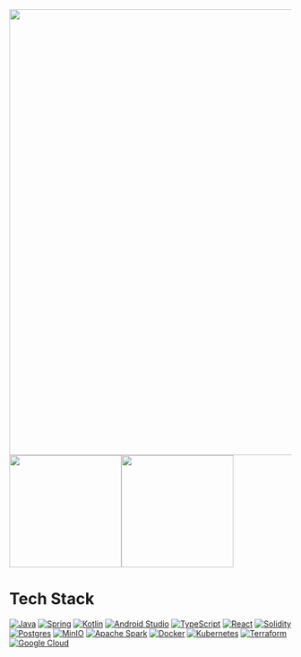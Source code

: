 <img src="https://github-profile-summary-cards.vercel.app/api/cards/profile-details?username=ThompsonA93&theme=gruvbox" width="795px" width="auto">
<div style="display: flex;">
    <img src="https://denvercoder1-github-readme-stats.vercel.app/api/top-langs/?username=ThompsonA93&langs_count=8&hide=jupyter%20notebook&layout=compact&theme=gruvbox&hide_border=true" height="200px" width="auto"/>
    <img src="https://denvercoder1-github-readme-stats.vercel.app/api?username=ThompsonA93&show_icons=true&count_private=true&theme=gruvbox&hide_border=true" height="200px" width="auto"/>
</div>

# Tech Stack

[![Java](https://img.shields.io/badge/Java-%23ED8B00.svg?logo=openjdk&logoColor=white)](https://www.java.com/)
[![Spring](https://img.shields.io/badge/Spring-6DB33F?logo=spring&logoColor=fff)](https://spring.io/)
[![Kotlin](https://img.shields.io/badge/Kotlin-0095D5?logo=kotlin&logoColor=fff)](https://kotlinlang.org/)
[![Android Studio](https://img.shields.io/badge/Android%20Studio-3DDC84.svg?logo=android-studio&logoColor=white)](https://developer.android.com/studio)
[![TypeScript](https://img.shields.io/badge/TypeScript-3178C6?logo=typescript&logoColor=fff)](https://www.typescriptlang.org/)
[![React](https://img.shields.io/badge/React-61DAFB?logo=react&logoColor=000)](https://reactjs.org/)
[![Solidity](https://img.shields.io/badge/Solidity-363636?logo=solidity&logoColor=fff)](https://soliditylang.org/)
[![Postgres](https://img.shields.io/badge/Postgres-%23316192.svg?logo=postgresql&logoColor=white)](https://www.postgresql.org/)
[![MinIO](https://img.shields.io/badge/MinIO-FF624A?logo=minio&logoColor=fff)](https://min.io/)
[![Apache Spark](https://img.shields.io/badge/Apache%20Spark-E25A1C?logo=apachespark&logoColor=fff)](https://spark.apache.org/)
[![Docker](https://img.shields.io/badge/Docker-2496ED?logo=docker&logoColor=fff)](https://www.docker.com/)
[![Kubernetes](https://img.shields.io/badge/Kubernetes-326CE5?logo=kubernetes&logoColor=fff)](https://kubernetes.io/)
[![Terraform](https://img.shields.io/badge/Terraform-6228E0?logo=terraform&logoColor=fff)](https://www.terraform.io/)
[![Google Cloud](https://img.shields.io/badge/Google%20Cloud-%234285F4.svg?logo=google-cloud&logoColor=white)](https://cloud.google.com/)